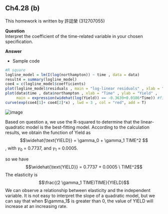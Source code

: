 ## Ch4.28 (b)

This homework is written by 許誌榮 (312707055)

**Question**\
Interpret the coefficient of the time-related variable in your chosen specification.

**Answer**

-   Sample code

``` r
#R square
logline_model = lm(I(log(northampton)) ~ time , data = data)
result4 = summary(logline_model)
coe4 = c(logline_model$coefficients)
plot(logline_model$residuals , main = "log-linear residuals" , xlab = "Time" , ylab = "Residuals") #residuals
plot(data$time , data$northampton , xlab = "Time" , ylab = "Yield" ,
     main = expression(widehat(log(Yield)) == -0.3639+0.0186*Time)) #fitted equations
curve(exp(coe4[1]+ coe4[2]*x) , lwd = 3 , col = "red", add = T)
```
![image](https://github.com/HWTeng-Course/202402-Financial-Econometrics/assets/145032062/b2f812cb-1e2b-48dd-8c73-88215a37faa7)

Based on question a, we use the R-squared to determine that the linear-quadratic model is the best-fitting model. According to the calculation results, we obtain the function of Yield as $$\widehat{\text{YIELD}} = \gamma_0 + \gamma_1 TIME^2  $$\, with $\gamma_0$ = 0.7737, and $\gamma_1$ = 0.0005.

so we have $$\widehat{\text{YIELD}} = 0.7737 + 0.0005 \ TIME^2$$
The elasticity is $$\frac{(2 \gamma_1 TIME)TIME}{YIELD}$$
We can observe a relationship between elasticity and the independent variable. It is not easy  to interpret the slope of a quadratic model, but we can say that when $\gamma_1\$ is greater than 0, the value of  YIELD will increase at an increasing rate.

